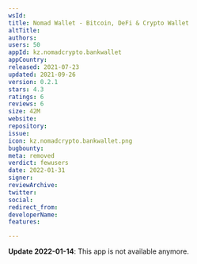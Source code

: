 ```yaml
---
wsId: 
title: Nomad Wallet - Bitcoin, DeFi & Crypto Wallet
altTitle: 
authors: 
users: 50
appId: kz.nomadcrypto.bankwallet
appCountry: 
released: 2021-07-23
updated: 2021-09-26
version: 0.2.1
stars: 4.3
ratings: 6
reviews: 6
size: 42M
website: 
repository: 
issue: 
icon: kz.nomadcrypto.bankwallet.png
bugbounty: 
meta: removed
verdict: fewusers
date: 2022-01-31
signer: 
reviewArchive: 
twitter: 
social: 
redirect_from: 
developerName: 
features: 

---
```


**Update 2022-01-14**: This app is not available anymore.
